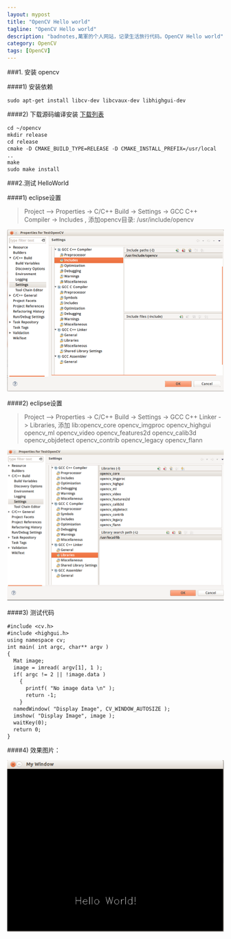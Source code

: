 ```yaml
---
layout: mypost
title: "OpenCV Hello world"
tagline: "OpenCV Hello world"
description: "badnotes,萬軍的个人网站，记录生活旅行代码。OpenCV Hello world"
category: OpenCV
tags: [OpenCV]
---
```





###1. 安装 opencv

####1) 安装依赖

	sudo apt-get install libcv-dev libcvaux-dev libhighgui-dev

####2) 下载源码编译安装 [下载列表](http://opencv.org/downloads.html)

	cd ~/opencv
	mkdir release
	cd release
	cmake -D CMAKE_BUILD_TYPE=RELEASE -D CMAKE_INSTALL_PREFIX=/usr/local ..
	make
	sudo make install

###2.测试 HelloWorld

####1) eclipse设置
 >Project –> Properties -> C/C++ Build -> Settings -> GCC C++ Compiler -> Includes , 添加opencv目录: /usr/include/opencv

![setting](/static/images/opencv/1.png)

####2) eclipse设置
 >Project –> Properties -> C/C++ Build -> Settings -> GCC C++ Linker -> Libraries, 添加 lib:opencv_core opencv_imgproc opencv_highgui opencv_ml opencv_video opencv_features2d opencv_calib3d opencv_objdetect opencv_contrib opencv_legacy opencv_flann

![setting](/static/images/opencv/2.png)

####3) 测试代码 

	#include <cv.h>
	#include <highgui.h>
	using namespace cv;
	int main( int argc, char** argv )
	{
	  Mat image;
	  image = imread( argv[1], 1 );
	  if( argc != 2 || !image.data )
		{
		  printf( "No image data \n" );
		  return -1;
		}
	  namedWindow( "Display Image", CV_WINDOW_AUTOSIZE );
	  imshow( "Display Image", image );
	  waitKey(0);
	  return 0;
	}

####4) 效果图片：

![result](/static/images/opencv/3.png)


